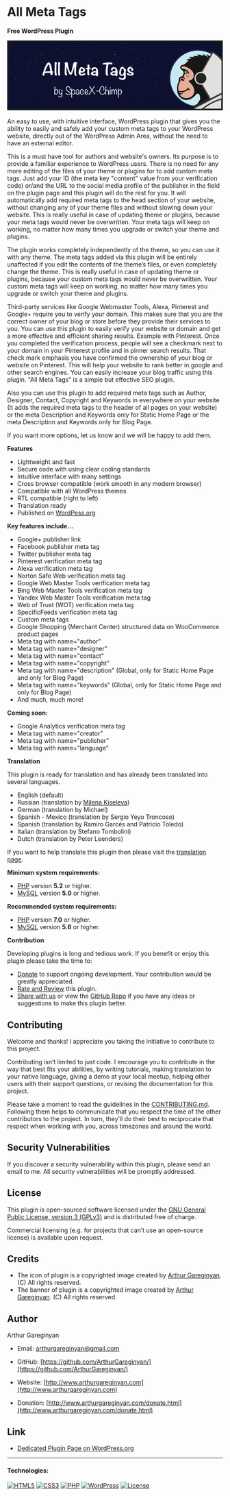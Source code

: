 # All Meta Tags

**Free WordPress Plugin**

![screenshot](https://github.com/ArthurGareginyan/all-meta-tags/blob/master/assets/banner-772x250.png)

An easy to use, with intuitive interface, WordPress plugin that gives you the ability to easily and safely add your custom meta tags to your WordPress website, directly out of the WordPress Admin Area, without the need to have an external editor.

This is a must have tool for authors and website's owners. Its purpose is to provide a familiar experience to WordPress users. There is no need for any more editing of the files of your theme or plugins for to add custom meta tags. Just add your ID (the meta key "content" value from your verification code) or/and the URL to the social media profile of the publisher in the field on the plugin page and this plugin will do the rest for you. It will automatically add required meta tags to the head section of your website, without changing any of your theme files and without slowing down your website. This is really useful in case of updating theme or plugins, because your meta tags would never be overwritten. Your meta tags will keep on working, no matter how many times you upgrade or switch your theme and plugins.

The plugin works completely independently of the theme, so you can use it with any theme. The meta tags added via this plugin will be entirely unaffected if you edit the contents of the theme’s files, or even completely change the theme. This is really useful in case of updating theme or plugins, because your custom meta tags would never be overwritten. Your custom meta tags will keep on working, no matter how many times you upgrade or switch your theme and plugins.

Third-party services like Google Webmaster Tools, Alexa, Pinterest and Google+ require you to verify your domain. This makes sure that you are the correct owner of your blog or store before they provide their services to you. You can use this plugin to easily verify your website or domain and get a more effective and efficient sharing results. Example with Pinterest. Once you completed the verification process, people will see a checkmark next to your domain in your Pinterest profile and in pinner search results. That check mark emphasis you have confirmed the ownership of your blog or website on Pinterest. This will help your website to rank better in google and other search engines. You can easily increase your blog traffic using this plugin. "All Meta Tags" is a simple but effective SEO plugin.

Also you can use this plugin to add required meta tags such as Author, Designer, Contact, Copyright and Keywords in everywhere on your website (It adds the required meta tags to the header of all pages on your website) or the meta Description and Keywords only for Static Home Page or the meta Description and Keywords only for Blog Page.

If you want more options, let us know and we will be happy to add them.

**Features**

* Lightweight and fast
* Secure code with using clear coding standards
* Intuitive interface with many settings
* Cross browser compatible (work smooth in any modern browser)
* Compatible with all WordPress themes
* RTL compatible (right to left)
* Translation ready
* Published on [WordPess.org](http://wordpess.org/)

**Key features include...**

* Google+ publisher link
* Facebook publisher meta tag
* Twitter publisher meta tag
* Pinterest verification meta tag
* Alexa verification meta tag
* Norton Safe Web verification meta tag
* Google Web Master Tools verification meta tag
* Bing Web Master Tools verification meta tag
* Yandex Web Master Tools verification meta tag
* Web of Trust (WOT) verification meta tag
* SpecificFeeds verification meta tag
* Custom meta tags
* Google Shopping (Merchant Center) structured data on WooCommerce product pages
* Meta tag with name="author"
* Meta tag with name="designer"
* Meta tag with name="contact"
* Meta tag with name="copyright"
* Meta tag with name="description" (Global, only for Static Home Page and only for Blog Page)
* Meta tag with name="keywords" (Global, only for Static Home Page and only for Blog Page)
* And much, much more!

**Coming soon:**

* Google Analytics verification meta tag
* Meta tag with name="creator"
* Meta tag with name="publisher"
* Meta tag with name="language"

**Translation**

This plugin is ready for translation and has already been translated into several languages.

* English (default)
* Russian (translation by [Milena Kiseleva](https://www.instagram.com/milava_kiseleva/))
* German (translation by Michael)
* Spanish - Mexico (translation by Sergio Yeyo Troncoso)
* Spanish (translation by Ramiro Garcés and Patricio Toledo)
* Italian (translation by Stefano Tombolini)
* Dutch (translation by Peter Leenders)

If you want to help translate this plugin then please visit the [translation page](https://translate.wordpress.org/projects/wp-plugins/all-meta-tags).

**Minimum system requirements:**

* [PHP](https://php.net) version **5.2** or higher.
* [MySQL](https://www.mysql.com) version **5.0** or higher.

**Recommended system requirements:**

* [PHP](https://php.net) version **7.0** or higher.
* [MySQL](https://www.mysql.com) version **5.6** or higher.

**Contribution**

Developing plugins is long and tedious work. If you benefit or enjoy this plugin please take the time to:

* [Donate](https://www.spacexchimp.com/donate.html) to support ongoing development. Your contribution would be greatly appreciated.
* [Rate and Review](https://wordpress.org/support/view/plugin-reviews/all-meta-tags?rate=5#postform) this plugin.
* [Share with us](https://www.spacexchimp.com/contact.html) or view the [GitHub Repo](https://github.com/ArthurGareginyan/all-meta-tags) if you have any ideas or suggestions to make this plugin better.


## Contributing

Welcome and thanks! I appreciate you taking the initiative to contribute to this project.

Contributing isn’t limited to just code. I encourage you to contribute in the way that best fits your abilities, by writing tutorials, making translation to your native language, giving a demo at your local meetup, helping other users with their support questions, or revising  the documentation for this project.

Please take a moment to read the guidelines in the [CONTRIBUTING.md](https://github.com/ArthurGareginyan/all-meta-tags/blob/master/CONTRIBUTING.md). Following them helps to communicate that you respect the time of the other contributors to the project. In turn, they’ll do their best to reciprocate that respect when working with you, across timezones and around the world.


## Security Vulnerabilities

If you discover a security vulnerability within this plugin, please send an email to me. All security vulnerabilities will be promptly addressed.


## License

This plugin is open-sourced software licensed under the [GNU General Public License, version 3 (GPLv3)](http://www.gnu.org/licenses/gpl-3.0.html) and is distributed free of charge.

Commercial licensing (e.g. for projects that can’t use an open-source license) is available upon request.


## Credits

* The icon of plugin is a copyrighted image created by [Arthur Gareginyan](http://www.arthurgareginyan.com). (C) All rights reserved.
* The banner of plugin is a copyrighted image created by [Arthur Gareginyan](http://www.arthurgareginyan.com). (C) All rights reserved.


## Author

Arthur Gareginyan

* Email: arthurgareginyan@gmail.com

* GitHub: [https://github.com/ArthurGareginyan/](https://github.com/ArthurGareginyan/)

* Website: [http://www.arthurgareginyan.com](http://www.arthurgareginyan.com)

* Donation: [http://www.arthurgareginyan.com/donate.html](http://www.arthurgareginyan.com/donate.html)


## Link

* [Dedicated Plugin Page on WordPress.org](https://wordpress.org/plugins/all-meta-tags/)



---
#### Technologies:

[![HTML5](http://mycyberuniverse.com/public-files/images/logos/HTML5.png)]()
[![CSS3](http://mycyberuniverse.com/public-files/images/logos/CSS3.png)]()
[![PHP](http://mycyberuniverse.com/public-files/images/logos/PHP.png)]()
[![WordPress](http://mycyberuniverse.com/public-files/images/logos/WordPress.png)](https://wordpress.org)
[![License](http://mycyberuniverse.com/public-files/images/logos/GPLv3.png)](http://www.gnu.org/licenses/gpl-3.0.html)
